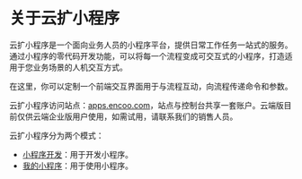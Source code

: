 # 关于云扩小程序

云扩小程序是一个面向业务人员的小程序平台，提供日常工作任务一站式的服务。通过小程序的零代码开发功能，可以将每一个流程变成可交互式的小程序，打造适用于您业务场景的人机交互方式。

在这里，你可以定制一个前端交互界面用于与流程互动，向流程传递命令和参数。

云扩小程序访问站点：[apps.encoo.com](https://apps.encoo.com/)，站点与控制台共享一套账户。云端版目前仅供云端企业版用户使用，如需试用，请联系我们的销售人员。

云扩小程序分为两个模式：
- [小程序开发](.\devApps\devApps.md)：用于开发小程序。
- [我的小程序](.\userApps\userApps.md)：用于使用小程序。
